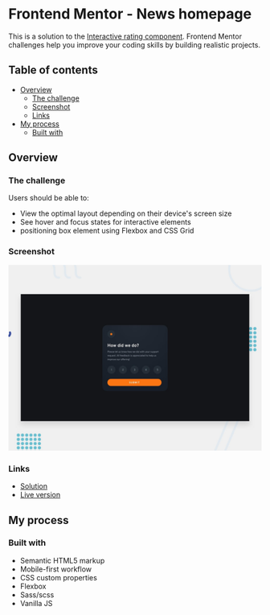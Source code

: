 # Frontend Mentor - News homepage

This is a solution to the [Interactive rating component](https://www.frontendmentor.io/challenges/interactive-rating-component-koxpeBUmI). Frontend Mentor challenges help you improve your coding skills by building realistic projects.

## Table of contents

- [Overview](#overview)
  - [The challenge](#the-challenge)
  - [Screenshot](#screenshot)
  - [Links](#links)
- [My process](#my-process)
  - [Built with](#built-with)

## Overview

### The challenge

Users should be able to:

- View the optimal layout depending on their device's screen size
- See hover and focus states for interactive elements
- positioning box element using Flexbox and CSS Grid

### Screenshot

![screenshot of my solution](./design/desktop-preview.jpg)

### Links

- [Solution](https://github.com/mahdipratama/interactive-rating-component-main)
- [Live version](https://fancy-starburst-9339ce.netlify.app/)

## My process

### Built with

- Semantic HTML5 markup
- Mobile-first workflow
- CSS custom properties
- Flexbox
- Sass/scss
- Vanilla JS

